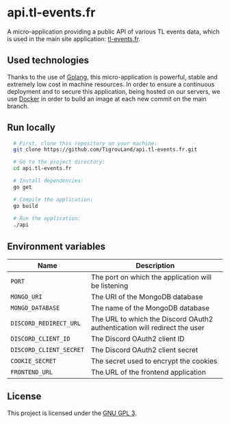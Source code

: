 # api.tl-events.fr

A micro-application providing a public API of various TL events data, which is used in the main site application: [tl-events.fr](https://github.com/TigrouLand/tl-events.fr).

## Used technologies

Thanks to the use of [Golang](https://go.dev/), this micro-application is powerful, stable and extremely low cost in machine resources. In order to ensure a continuous deployment and to secure this application, being hosted on our servers, we use [Docker](https://www.docker.com/) in order to build an image at each new commit on the main branch.
## Run locally

```bash
  # First, clone this repository on your machine:
  git clone https://github.com/TigrouLand/api.tl-events.fr.git

  # Go to the project directory:
  cd api.tl-events.fr

  # Install dependencies:
  go get

  # Compile the application:
  go build
  
  # Run the application:
  ./api
```

## Environment variables

| Name                   | Description |
|------------------------|-------------|
| `PORT`                 | The port on which the application will be listening                     |
| `MONGO_URI`            | The URI of the MongoDB database |
| `MONGO_DATABASE`       | The name of the MongoDB database |
| `DISCORD_REDIRECT_URL` | The URL to which the Discord OAuth2 authentication will redirect the user |
| `DISCORD_CLIENT_ID`    | The Discord OAuth2 client ID |
| `DISCORD_CLIENT_SECRET` | The Discord OAuth2 client secret |
| `COOKIE_SECRET`        | The secret used to encrypt the cookies |
| `FRONTEND_URL`         | The URL of the frontend application |


## License
This project is licensed under the [GNU GPL 3](https://github.com/TigrouLand/api.tl-events.fr/blob/main/LICENCE).

